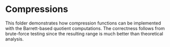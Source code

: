 # Compressions

This folder demonstrates how compression functions can be implemented with the Barrett-based quotient computations.
The correctness follows from brute-force testing since the resulting range is much better than theoretical analysis.
